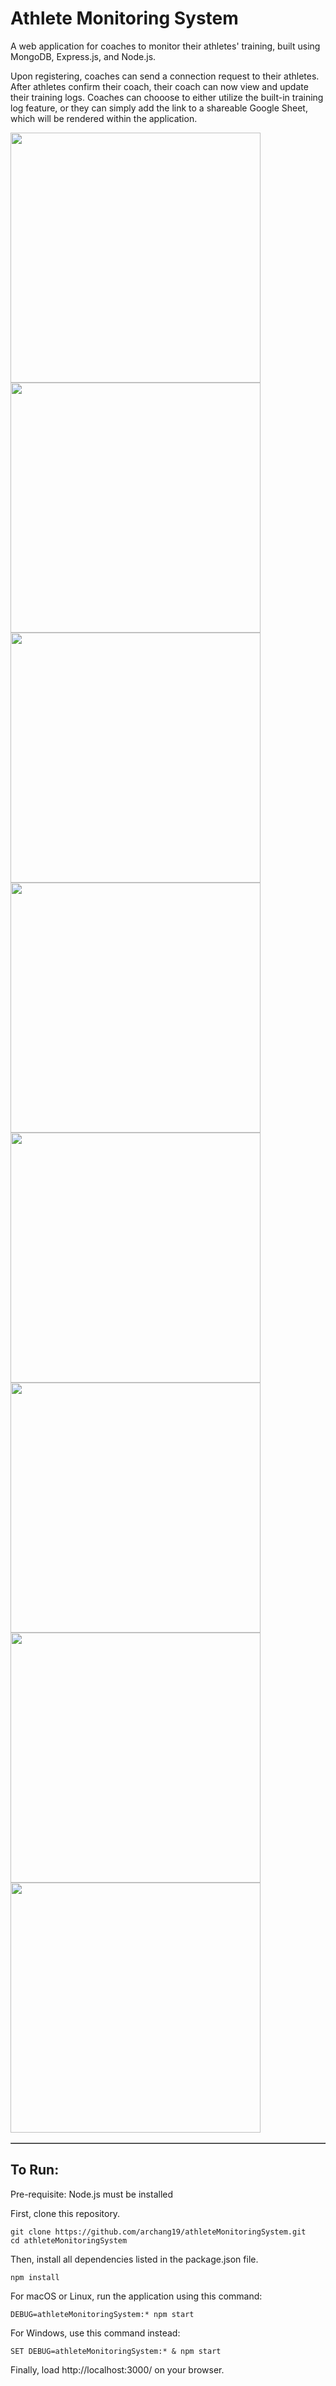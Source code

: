 # Athlete Monitoring System

A web application for coaches to monitor their athletes' training,
built using MongoDB, Express.js, and Node.js. 




Upon registering,
coaches can send a connection request to their athletes. After
athletes confirm their coach, their coach can now view and update
their training logs. Coaches can chooose to either utilize the
built-in training log feature, or they can simply add the link to a
shareable Google Sheet, which will be rendered within the application.

<table border="1" width="100%">
	<tr>
		<img src="demoImages/loginPage.png" width="400">
	</tr>
	<tr> 
		<img src="demoImages/dashBoard.png" width="400">
	</tr>
	<tr>
		<img src="demoImages/viewTrainingLog.png" width="400">
	</tr>
	<tr>
		<img src="demoImages/addingTrainingLog.png" width="400">
	</tr>
	<tr>
		<img src="demoImages/useGoogleSheets.png" width="400" >
	</tr>
	<tr>
		<img src="demoImages/addingAthlete.png" width="400" >
	</tr>
	<tr>
		<img src="demoImages/confirmingCoach.png" width="400" >
	</tr>
	<tr>
		<img src="demoImages/seeingCoach.png" width="400" >
	</tr>
</table>


## To Run:

Pre-requisite: Node.js must be installed

First, clone this repository.
```
git clone https://github.com/archang19/athleteMonitoringSystem.git
cd athleteMonitoringSystem
```

Then, install all dependencies listed in the package.json file.
```
npm install
```

For macOS or Linux, run the application using this command:
```
DEBUG=athleteMonitoringSystem:* npm start
```

For Windows, use this command instead:
```
SET DEBUG=athleteMonitoringSystem:* & npm start
```

Finally, load http://localhost:3000/ on your browser.